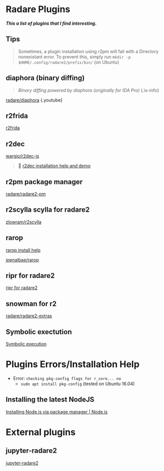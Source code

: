<!-- TITLE: radare2 plugins -->
# Radare Plugins

**_This a list of plugins that I find interesting._** 

## Tips
> Sometimes, a plugin installation using r2pm will fail with a Directory nonexistant error. To prevent this, simply run `mkdir -p $HOME/.config/radare2/prefix/bin/` (on Ubuntu)

## diaphora (binary diffing)
   > _Binary diffing powered by diaphora (originally for IDA Pro)_ {.is-info}

  [radare/diaphora](https://github.com/radare/diaphora)
	[](https://www.youtube.com/watch?v=dAwXrUKaUsw){.youtube}

## r2frida
[r2frida](/radare-plugins/frida)

 ## r2dec

  [wargio/r2dec-js](https://github.com/wargio/r2dec-js)  
> 🚀 [r2dec installation help and demo](https://asciinema.org/a/0Ncb0iVwwNaXFP6qkpO1hvFVI)


## r2pm package manager

  [radare/radare2-pm](https://github.com/radare/radare2-pm/tree/master/db)
	
## r2scylla scylla for radare2

  [zlowram/r2scylla](https://github.com/zlowram/r2scylla)

## rarop

  [rarop install help](/plugins/rarop-install-help)

  [jpenalbae/rarop](https://github.com/jpenalbae/rarop)
	
## ripr for radare2
[ripr for radare2](/radare-plugins/ripr)

## snowman for r2
  [radare/radare2-extras](https://github.com/radare/radare2-extras/tree/master/r2snowman)

## Symbolic exectution
[Symbolic execution](/radare-plugins/angr)

# Plugins Errors/Installation Help

  - Error: `checking pkg-config flags for r_core... no`
    - `sudo apt install pkg-config` (tested on Ubuntu 16.04)
## Installing the latest NodeJS
[Installing Node.js via package manager | Node.js](https://nodejs.org/en/download/package-manager/)
		
# External plugins
## jupyter-radare2
[jupyter-radare2](https://github.com/guedou/jupyter-radare2)